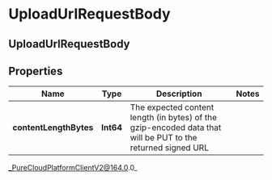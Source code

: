 # UploadUrlRequestBody

## UploadUrlRequestBody

## Properties

|Name | Type | Description | Notes|
|------------ | ------------- | ------------- | -------------|
| **contentLengthBytes** | **Int64** | The expected content length (in bytes) of the gzip-encoded data that will be PUT to the returned signed URL | |



_PureCloudPlatformClientV2@164.0.0_
